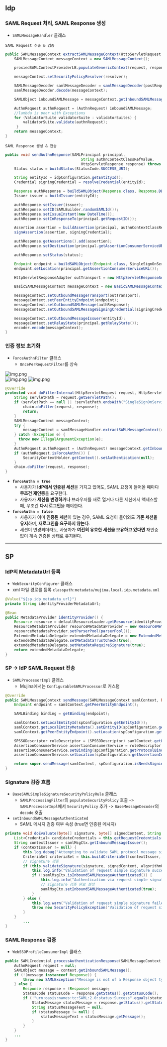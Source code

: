 ## Idp
### SAML Request 처리, SAML Response 생성
* `SAMLMessageHandler` 클래스

`SAML Request 추출 & 검증`
```java
public SAMLMessageContext extractSAMLMessageContext(HttpServletRequest request, HttpServletResponse response, boolean postRequest) throws ValidationException, SecurityException, MessageDecodingException, MetadataProviderException {
    SAMLMessageContext messageContext = new SAMLMessageContext();

    proxiedSAMLContextProviderLB.populateGenericContext(request, response, messageContext);

    messageContext.setSecurityPolicyResolver(resolver);

    SAMLMessageDecoder samlMessageDecoder = samlMessageDecoder(postRequest);
    samlMessageDecoder.decode(messageContext);

    SAMLObject inboundSAMLMessage = messageContext.getInboundSAMLMessage();

    AuthnRequest authnRequest = (AuthnRequest) inboundSAMLMessage;
    //lambda is poor with Exceptions
    for (ValidatorSuite validatorSuite : validatorSuites) {
        validatorSuite.validate(authnRequest);
     }
    return messageContext;
}
```

`SAML Response 생성 & 전송`
```java
public void sendAuthnResponse(SAMLPrincipal principal,
                                  String authnContextClassRefValue,
                                  HttpServletResponse response) throws MarshallingException, SignatureException, MessageEncodingException {
    Status status = buildStatus(StatusCode.SUCCESS_URI);

    String entityId = idpConfiguration.getEntityId();
    Credential signingCredential = resolveCredential(entityId);

    Response authResponse = buildSAMLObject(Response.class, Response.DEFAULT_ELEMENT_NAME);
    Issuer issuer = buildIssuer(entityId);

    authResponse.setIssuer(issuer);
    authResponse.setID(SAMLBuilder.randomSAMLId());
    authResponse.setIssueInstant(new DateTime());
    authResponse.setInResponseTo(principal.getRequestID());

    Assertion assertion = buildAssertion(principal, authnContextClassRefValue, status, entityId);
    signAssertion(assertion, signingCredential);

    authResponse.getAssertions().add(assertion);
    authResponse.setDestination(principal.getAssertionConsumerServiceURL());

    authResponse.setStatus(status);

    Endpoint endpoint = buildSAMLObject(Endpoint.class, SingleSignOnService.DEFAULT_ELEMENT_NAME);
    endpoint.setLocation(principal.getAssertionConsumerServiceURL());

    HttpServletResponseAdapter outTransport = new HttpServletResponseAdapter(response, false);

    BasicSAMLMessageContext messageContext = new BasicSAMLMessageContext();

    messageContext.setOutboundMessageTransport(outTransport);
    messageContext.setPeerEntityEndpoint(endpoint);
    messageContext.setOutboundSAMLMessage(authResponse);
    messageContext.setOutboundSAMLMessageSigningCredential(signingCredential);

    messageContext.setOutboundMessageIssuer(entityId);
    messageContext.setRelayState(principal.getRelayState());
    encoder.encode(messageContext);
}
```

### 인증 정보 초기화 
* `ForceAuthnFilter` 클래스
  * `OncePerRequestFilter`를 상속

![img.png](../../image/mujina1.PNG)  
![img.png](../../image/mujina2.PNG)
![img.png](../../image/mujina3.PNG)

```java
@Override
protected void doFilterInternal(HttpServletRequest request, HttpServletResponse response, FilterChain chain) {
    String servletPath = request.getServletPath();
    if (servletPath == null || !servletPath.endsWith("SingleSignOnService") || request.getMethod().equalsIgnoreCase("GET")) {
        chain.doFilter(request, response);
        return;
    }
    SAMLMessageContext messageContext;
    try {
        messageContext = samlMessageHandler.extractSAMLMessageContext(request, response, request.getMethod().equalsIgnoreCase("POST"));
    } catch (Exception e) {   
      throw new IllegalArgumentException(e);
    }
    AuthnRequest authnRequest = (AuthnRequest) messageContext.getInboundSAMLMessage();
    if (authnRequest.isForceAuthn()) {
        SecurityContextHolder.getContext().setAuthentication(null);
    }
    chain.doFilter(request, response);
}
```
- **`forceAuthn = true`**
    - 사용자가 **IdP에서 인증된 세션**을 가지고 있어도, SAML 요청이 들어올 때마다 **무조건 재인증**을 요구한다.
    - 사용자가 **세션을 변경하거나** 브라우저를 새로 열거나 다른 세션에서 액세스할 때, 무조건 **다시 로그인**을 해야한다.
- **`forceAuthn = false`**
    - 사용자가 이미 **인증된 세션**이 있는 경우, SAML 요청이 들어와도 **기존 세션을 유지**하며, **재로그인을 요구하지 않는다**.
    - 세션이 변경되더라도, 사용자가 **여전히 유효한 세션을 보유하고 있다면** 재인증 없이 계속 인증된 상태로 유지된다.

- - -
## SP  
### IdP의 MetadataUrl 등록
* `WebSecurityConfigurer` 클래스
* xml 파일 경로를 등록 `classpath:metadata/mujina.local.idp.metadata.xml`

```java
@Value("${sp.idp_metadata_url}")
private String identityProviderMetadataUrl;

@Bean
public MetadataProvider identityProvider() {
    Resource resource = defaultResourceLoader.getResource(identityProviderMetadataUrl);
    ResourceMetadataProvider resourceMetadataProvider = new ResourceMetadataProvider(resource);
    resourceMetadataProvider.setParserPool(parserPool());
    ExtendedMetadataDelegate extendedMetadataDelegate = new ExtendedMetadataDelegate(resourceMetadataProvider, extendedMetadata());
    extendedMetadataDelegate.setMetadataTrustCheck(true);
    extendedMetadataDelegate.setMetadataRequireSignature(true);
    return extendedMetadataDelegate;
}
```

### SP -> IdP SAML Request 전송
* `SAMLProcessorImpl` 클래스
  * Mujina에서는 `ConfigurableSAMLProcessor`로 커스텀

```java
@Override
public SAMLMessageContext sendMessage(SAMLMessageContext samlContext, boolean sign) {
    Endpoint endpoint = samlContext.getPeerEntityEndpoint();

    SAMLBinding binding = getBinding(endpoint);

    samlContext.setLocalEntityId(spConfiguration.getEntityId());
    samlContext.getLocalEntityMetadata().setEntityID(spConfiguration.getEntityId());
    samlContext.getPeerEntityEndpoint().setLocation(spConfiguration.getIdpSSOServiceURL());

    SPSSODescriptor roleDescriptor = (SPSSODescriptor) samlContext.getLocalEntityMetadata().getRoleDescriptors().get(0);
    AssertionConsumerService assertionConsumerService = roleDescriptor.getAssertionConsumerServices().stream().filter(service -> service.isDefault()).findAny().orElseThrow(() -> new RuntimeException("No default ACS"));
    assertionConsumerService.setBinding(spConfiguration.getProtocolBinding());
    assertionConsumerService.setLocation(spConfiguration.getAssertionConsumerServiceURL());

    return super.sendMessage(samlContext, spConfiguration.isNeedsSigning(), binding);
}
```

### Signature 검증 흐름
* `BaseSAMLSimpleSignatureSecurityPolicyRule` 클래스
  * `SAMLProcessingFilter`의 `populateSecurityPolicy` 호출 -> `SAMLProcessorImpl`에서 `SecurityPolicy` 추가 -> `BaseMessageDecoder`의 `decode` 호출 
* `setInboundSAMLMessageAuthenticated`
  * SAML 메시지 검증 여부 속성 (true면 인증된 메시지)

```java
private void doEvaluate(byte[] signature, byte[] signedContent, String algorithmURI, HttpServletRequest request, SAMLMessageContext samlMsgCtx) {
    List<Credential> candidateCredentials = this.getRequestCredentials(request, samlMsgCtx);
    String contextIssuer = samlMsgCtx.getInboundMessageIssuer();
    if (contextIssuer != null) {
        this.log.debug("Attempting to validate SAML protocol message simple signature using context issuer: {}", contextIssuer);
        CriteriaSet criteriaSet = this.buildCriteriaSet(contextIssuer, samlMsgCtx);
        // signature 검증
        if (this.validateSignature(signature, signedContent, algorithmURI, criteriaSet, candidateCredentials)) {
            this.log.info("Validation of request simple signature succeeded");
            if (!samlMsgCtx.isInboundSAMLMessageAuthenticated()) {
                this.log.info("Authentication via request simple signature succeeded for context issuer entity ID {}", contextIssuer);
                // signature 검증 완료 설정
                samlMsgCtx.setInboundSAMLMessageAuthenticated(true);
            }
        } else {
            this.log.warn("Validation of request simple signature failed for context issuer: {}", contextIssuer);
            throw new SecurityPolicyException("Validation of request simple signature failed for context issuer");
        }
    }
        ...
}
```

### SAML Response 검증 
* `WebSSOProfileConsumerImpl` 클래스  

```java
public SAMLCredential processAuthenticationResponse(SAMLMessageContext context) {
    AuthnRequest request = null;
    SAMLObject message = context.getInboundSAMLMessage();
    if (!(message instanceof Response)) {
        throw new SAMLException("Message is not of a Response object type");
    } else {
        Response response = (Response) message;
        StatusCode statusCode = response.getStatus().getStatusCode();
        if (!"urn:oasis:names:tc:SAML:2.0:status:Success".equals(statusCode.getValue())) {
            StatusMessage statusMessage = response.getStatus().getStatusMessage();
            String statusMessageText = null;
            if (statusMessage != null) {
                statusMessageText = statusMessage.getMessage();
            }
        }
    }
    ...
}
```

